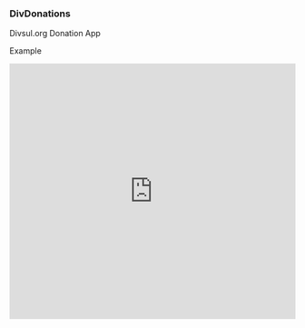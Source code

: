 ### DivDonations

Divsul.org Donation App


Example
<iframe src="https://donations.divsul.org/painel" width="100%" height="450" allowtransparency="true" frameborder="0"></iframe>
